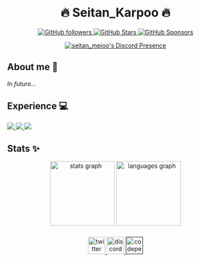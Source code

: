 <p align="center">
<!--  <img width="100px" src="" align="center" alt="Banner" /> -->
 <h1 align="center">🔥 Seitan_Karpoo 🔥</h1>
</p>  

<p align="center">
  <a href="https://github.com/seitanmeitoo">
    <img alt="GitHub followers" src="https://img.shields.io/github/followers/seitanmeitoo?logo=GitHub&style=for-the-badge">
  </a>
  <a href="https://github.com/seitanmeitoo">
    <img alt="GitHub Stars" src="https://img.shields.io/github/stars/seitanmeitoo?logo=github&style=for-the-badge">
  </a>
  <a href="https://github.com/sponsors/seitanmeitoo">
    <img alt="GitHub Sponsors" src="https://img.shields.io/github/sponsors/seitanmeitoo?color=BF4B8A&logo=githubsponsors&style=for-the-badge&label=Sponsor%20on%20Github">
  </a>
</p>

<p align="center">
  <a href="https://discord.com/users/757666085767086132">
    <img alt="seitan_meioo's Discord Presence" src="https://lanyard.kyrie25.me/api/757666085767086132?waveColor=FF597B&waveSpotifyColor=FF597B&gradient=A60707-E73636-FE7C7C&imgStyle=square&imgBorderRadius=25px&hideSpotify=true">
  </a>
</p>

## About me 💬
*In future...*

## Experience 💻

<a href="https://developer.mozilla.org/docs/Web/JavaScript">
   <img src="https://img.shields.io/badge/javascript%20-%23323330.svg?&style=for-the-badge&logo=javascript&logoColor=%23F7DF1E">
</a>
<a href="https://nodejs.org/docs/latest/api/">
   <img src="https://img.shields.io/badge/node.js%20-%2343853D.svg?&style=for-the-badge&logo=node.js&logoColor=white">
</a>
<a href="https://dev.epicgames.com/community/unreal-engine">
   <img src="https://img.shields.io/badge/Unreal_Engine-181818.svg?style=for-the-badge&logo=unrealengine&logoColor=white">
</a>


## Stats ✨

<div align="center">
  <img src="https://github-readme-stats.vercel.app/api?username=seitanmeitoo&hide_title=false&hide_rank=false&show_icons=true&rank_icon=github&include_all_commits=true&count_private=true&disable_animations=false&theme=transparent&locale=en&hide_border=false&order=1" height="150" alt="stats graph"  />
  <img src="https://github-readme-stats.vercel.app/api/top-langs?username=seitanmeitoo&locale=en&hide_title=false&layout=compact&card_width=320&langs_count=5&theme=transparent&hide_border=false&order=2" height="150" alt="languages graph"  />
</div>

###
<!--
<img src="https://raw.githubusercontent.com/seitanmeitoo/seitanmeitoo/output/snake.svg" alt="Snake animation"/>

###-->

<div align="center">
 <a href="https://twitter.com/seitan_meitoo">
  <img src="https://img.shields.io/static/v1?message=Twitter&logo=x&label=&color=000000&logoColor=white&labelColor=&style=for-the-badge" height="40" alt="twitter logo"  />
 </a>
 <a href="https://discord.com/users/757666085767086132">
  <img src="https://img.shields.io/static/v1?message=Discord&logo=discord&label=&color=7289DA&logoColor=white&labelColor=&style=for-the-badge" height="40" alt="discord logo"  />
 </a>
 <a href="">
  <img src="https://img.shields.io/static/v1?message=Codepen&logo=codepen&label=&color=000000&logoColor=white&labelColor=&style=for-the-badge" height="40" alt="codepen logo"  />
 </a>
</div>

###

<!-- ## Repository popular 📫
[![handler-discord.js-v13](https://github-readme-stats.vercel.app/api/pin/?username=seitanmeitoo&repo=handler-discord.js-v13&theme=transparent)](https:/github.com/seitanmeitoo)

**seitanmeitoo/seitanmeitoo** is a ✨ _special_ ✨ repository because its `README.md` (this file) appears on your GitHub profile.

Here are some ideas to get you started:

- 🔭 I’m currently working on ...
- 🌱 I’m currently learning ...
- 👯 I’m looking to collaborate on ...
- 🤔 I’m looking for help with ...
- 💬 Ask me about ...
- 📫 How to reach me: ...
- 😄 Pronouns: ...
- ⚡ Fun fact: ...
-->
